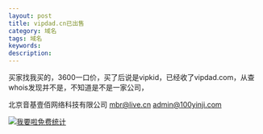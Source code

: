 ```yaml
---
layout: post
title: vipdad.cn已出售
category: 域名
tags: 域名
keywords: 
description:
---
```


买家找我买的，3600一口价，买了后说是vipkid，已经收了vipdad.com，从查whois发现并不是，不知道是不是一家公司，

北京音基壹佰网络科技有限公司 mbr@live.cn  admin@100yinji.com







<script language="javascript" type="text/javascript" src="//js.users.51.la/19176892.js"></script>
<noscript><a href="//www.51.la/?19176892" target="_blank"><img alt="&#x6211;&#x8981;&#x5566;&#x514D;&#x8D39;&#x7EDF;&#x8BA1;" src="//img.users.51.la/19176892.asp" style="border:none" /></a></noscript>
